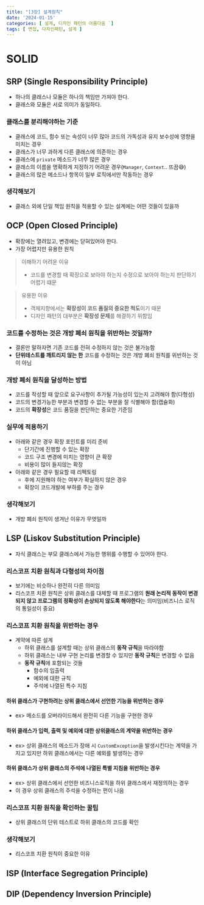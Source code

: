 ```yaml
---
title: "[3장] 설계원칙"
date: '2024-01-15'
categories: [ 설계, 디자인 패턴의 아름다움 `]
tags: [ 면접, 다자인패턴, 설계 ]
---
```



# SOLID

## SRP (Single Responsibility Principle)
- 하나의 클래스나 모듈은 하나의 책임만 가져야 한다.
- 클래스와 모듈은 서로 의미가 동일하다.

### 클래스를 분리해야하는 기준
- 클래스에 코드, 함수 또는 속성이 너무 많아 코드의 가독성과 유지 보수성에 영향을 미치는 경우
- 클래스가 너무 과하게 다른 클래스에 의존하는 경우
- 클래스에 `private` 메소드가 너무 많은 경우
- 클래스의 이름을 명확하게 지정하기 어려운 경우(`Manager`, `Context`.. 뜨끔😅) 
- 클래스의 많은 메소드나 항목이 일부 로직에서만 작동하는 경우

### 생각해보기
- 클래스 외에 단일 책임 원칙을 적용할 수 있는 설계에는 어떤 것들이 있을까


## OCP (Open Closed Principle)
- 확장에는 열려있고, 변경에는 닫혀있어야 한다.
- 가장 어렵지만 유용한 원칙
> 이해하기 어려운 이유
> - 코드를 변경할 때 확장으로 보아야 하는지 수정으로 보아야 하는지 판단하기 어렵기 떄문

> 유용한 이유
> - 객체지향에서는 **확장성이 코드 품질의 중요한 척도**이기 때문
> - 디자인 패턴의 대부분은 **확장성 문제**를 해결하기 위함임

### 코드를 수정하는 것은 개방 폐쇠 원칙을 위반하는 것일까?
- 결론만 말하자면 기존 코드를 전혀 수정하지 않는 것은 불가능함
- **단위테스트를 깨트리지 않는 한** 코드를 수정하는 것은 개방 폐쇠 원칙를 위반하는 것이 아님

### 개방 폐쇠 원칙을 달성하는 방법
- 코드를 작성할 때 앞으로 요구사항이 추가될 가능성이 있는지 고려해야 함(다형성)
- 코드의 변경가능한 부분과 변경할 수 없는 부분을 잘 식별해야 함(캡슐화)
- 코드의 **확장성**은 코드 품질을 판단하는 중요한 기준임

### 실무에 적용하기
- 아래와 같은 경우 확장 포인트를 미리 준비 
  - 단기간에 진행할 수 있는 확장
  - 코드 구조 변경에 미치는 영향이 큰 확장 
  - 비용이 많이 들지않는 확장
- 아래와 같은 경우 필요할 때 리펙토링
  - 후에 지원해야 하는 여부가 확실하지 않은 경우
  - 확장이 코드개발에 부하를 주는 경우

### 생각해보기
- 개방 폐쇠 원칙이 생겨난 이유가 무엇일까


## LSP (Liskov Substitution Principle)
- 자식 클래스는 부모 클래스에서 가능한 행위를 수행할 수 있어야 한다.

### 리스코프 치환 원칙과 다형성의 차이점
- 보기에는 비슷하나 완전히 다른 의미임
- 리스코프 치환 원칙은 상위 클래스를 대체할 때 프로그램의 **원래 논리적 동작이 변경되지 않고 프로그램의 정확성이 손상되지 않도록 해야한다**는 의미임(비즈니스 로직의 통일성이 중요)

### 리스코프 치환 원칙을 위반하는 경우
- 계약에 따른 설계
  - 하위 클래스를 설계할 때는 상위 클래스의 **동작 규칙**을 따라야함
  - 하위 클래스는 내부 구현 논리를 변경할 수 있지만 **동작 규칙**은 변경할 수 없음
  - **동작 규칙**에 포함되는 것들
    - 함수의 입출력
    - 예외에 대한 규칙
    - 주석에 나열된 특수 지침

#### 하위 클래스가 구현하려는 상위 클래스에서 선언한 기능을 위반하는 경우
- ex> 메소드를 오버라이드해서 완전히 다른 기능을 구현한 경우
#### 하위 클래스가 입력, 출력 및 예외에 대한 상위클래스의 계약을 위반하는 경우
- ex> 상위 클래스의 메소드가 장애 시 `CustomException`을 발생시킨다는 계약을 가지고 있지만 하위 클래스에서는 다른 예외를 발생하는 경우
#### 하위 클래스가 상위 클래스의 주석에 나열된 특별 지침을 위반하는 경우
- ex> 상위 클래스에서 선언한 비즈니스로직을 하위 클래스에서 재정의하는 경우
- 이 경우 상위 클래스의 주석을 수정하는 편이 나음

### 리스코프 치환 원칙을 확인하는 꿀팁
- 상위 클래스의 단위 테스트로 하위 클래스의 코드를 확인

### 생각해보기
- 리스코프 치환 원칙이 중요한 이유


## ISP (Interface Segregation Principle)



## DIP (Dependency Inversion Principle)
